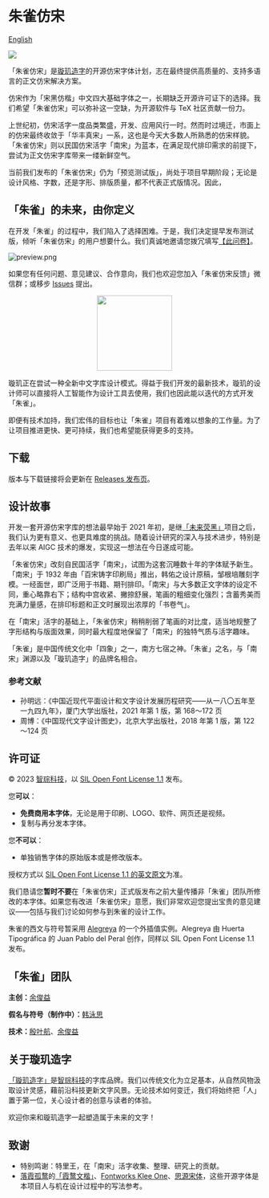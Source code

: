 # 朱雀仿宋

[English](docs/README-en.md)

![](docs/preview.png)

「朱雀仿宋」是[璇玑造字](http://trionestype.com/)的开源仿宋字体计划，志在最终提供高质量的、支持多语言的正文仿宋解决方案。

仿宋作为「宋黑仿楷」中文四大基础字体之一，长期缺乏开源许可证下的选择。我们希望「朱雀仿宋」可以弥补这一空缺，为开源软件与 TeX 社区贡献一份力。

上世纪初，仿宋活字一度品类繁盛，开发、应用风行一时。然而时过境迁，市面上的仿宋最终收敛于「华丰真宋」一系，这也是今天大多数人所熟悉的仿宋样貌。「朱雀仿宋」则以民国仿宋活字「南宋」为蓝本，在满足现代排印需求的前提下，尝试为正文仿宋字库带来一缕新鲜空气。

当前我们发布的「朱雀仿宋」仍为「预览测试版」，尚处于项目早期阶段；无论是设计风格、字数，还是字形、排版质量，都不代表正式版情况。因此，

## 「朱雀」的未来，由你定义

在开发「朱雀」的过程中，我们陷入了选择困难。于是，我们决定提早发布测试版，倾听「朱雀仿宋」的用户想要什么。我们真诚地邀请您拨冗填写[【此问卷】](https://www.wjx.cn/vm/QQgadJY.aspx)。

![preview.png](docs/questionnaire.png)

如果您有任何问题、意见建议、合作意向，我们也欢迎您加入「朱雀仿宋反馈」微信群；或移步 [Issues](https://github.com/TrionesType/zhuque/issues) 提出。

<p align="center">
  <img src="docs/wechat_qr.png" width="150px"/>
</p>

璇玑正在尝试一种全新中文字库设计模式。得益于我们开发的最新技术，璇玑的设计师可以直接将人工智能作为设计工具去使用，我们也因此能以迭代的方式开发「朱雀」。

即便有技术加持，我们宏伟的目标也让「朱雀」项目有着难以想象的工作量。为了让项目推进更快、更可持续，我们也希望能获得更多的支持。

## 下载

版本与下载链接将会更新在 [Releases 发布页](https://github.com/TrionesType/zhuque/releases)。

## 设计故事

开发一套开源仿宋字库的想法最早始于 2021 年初，是继[「未来荧黑」](https://github.com/welai/glow-sans)项目之后，我们认为更有意义、也更具难度的挑战。随着设计研究的深入与技术进步，特别是去年以来 AIGC 技术的爆发，实现这一想法在今日遂成可能。

「朱雀仿宋」改刻自民国活字「南宋」，试图为这套沉睡数十年的字体赋予新生。「南宋」于 1932 年由「百宋铸字印刷局」推出，韩佑之设计原稿，邹根培雕刻字模。一经面世，即广泛用于书籍、期刊排印。「南宋」与大多数正文字体的设定不同，重心略靠右下；结构中宫收紧、撇捺舒展，笔画的粗细变化强烈；含蓄秀美而充满力量感，在排印标题和正文时展现出浓厚的「书卷气」。

在「南宋」活字的基础上，「朱雀仿宋」稍稍削弱了笔画的对比度，适当地规整了字形结构与版面效果，同时最大程度地保留了「南宋」的独特气质与活字趣味。

「朱雀」是中国传统文化中「四象」之一，南方七宿之神。「朱雀」之名，与「南宋」渊源以及「璇玑造字」的品牌名相合。

### 参考文献

- 孙明远：《中国近现代平面设计和文字设计发展历程研究——从一八〇五年至一九四九年》，厦门大学出版社，2021 年第 1 版，第 168～172 页
- 周博：《中国现代文字设计图史》，北京大学出版社，2018 年第 1 版，第 122～124 页

## 许可证

© 2023 [智琮科技](https://jadefoci.com/)，以 [SIL Open Font License 1.1](http://scripts.sil.org/OFL) 发布。

您**可以**：

- **免费商用本字体**，无论是用于印刷、LOGO、软件、网页还是视频。
- 复制与再分发本字体。

您**不可以**：

- 单独销售字体的原始版本或是修改版本。

授权方式以 [SIL Open Font License 1.1 的英文原文](http://scripts.sil.org/OFL)为准。

我们恳请您**暂时不要**在「朱雀仿宋」正式版发布之前大量传播非「朱雀」团队所修改的本字体。如果您有改进「朱雀仿宋」意愿，我们非常欢迎您提出宝贵的意见建议——包括与我们讨论如何参与到朱雀的设计工作。

朱雀的西文与符号暂采用 [Alegreya](https://github.com/huertatipografica/Alegreya) 的一个外插值实例。Alegreya 由 Huerta Tipográfica 的 Juan Pablo del Peral 创作，同样以 SIL Open Font License 1.1 发布。

## 「朱雀」团队

**主创：**[余俊益](https://github.com/Lottin0113)

**假名与符号（制作中）：**[韩泳思](https://github.com/yeongsy)

**技术：**[殷叶航](https://github.com/celestialphineas)、[余俊益](https://github.com/Lottin0113)

## 关于璇玑造字

[「璇玑造字」](http://trionestype.com/)是[智琮科技](https://jadefoci.com/)的字库品牌。我们以传统文化为立足基本，从自然风物汲取设计灵感，藉前沿科技更新文字风景。无论技术如何变迁，我们将始终把「人」置于第一位，关心设计者的创意与读者的体验。

欢迎你来和璇玑造字一起塑造属于未来的文字！

## 致谢

- 特别鸣谢：特里王，在「南宋」活字收集、整理、研究上的贡献。
- [落霞孤鹜](https://github.com/lxgw)的[「霞鹜文楷」](https://github.com/lxgw/LxgwWenKai)、[Fontworks Klee One](https://github.com/fontworks-fonts/Klee)、[思源宋体](https://github.com/adobe-fonts/source-han-serif)，这些开源字体是本项目人与机在设计过程中的写法参考。